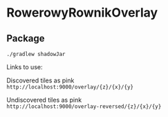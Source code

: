 # RowerowyRownikOverlay

## Package
```
./gradlew shadowJar
```

Links to use:

Discovered tiles as pink \
`
http://localhost:9000/overlay/{z}/{x}/{y}
`

Undiscovered tiles as pink \
`
http://localhost:9000/overlay-reversed/{z}/{x}/{y}
`